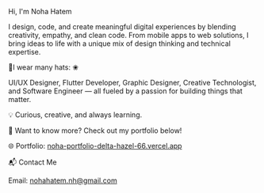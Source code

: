 Hi, I'm Noha Hatem

I design, code, and create meaningful digital experiences by blending creativity, empathy, and clean code. From mobile apps to web solutions, I bring ideas to life with a unique mix of design thinking and technical expertise.

👒I wear many hats: ❀

UI/UX Designer, Flutter Developer, Graphic Designer, Creative Technologist, and Software Engineer — all fueled by a passion for building things that matter.

💡 Curious, creative, and always learning.

📌 Want to know more? Check out my portfolio below!

🌐 Portfolio: [noha-portfolio-delta-hazel-66.vercel.app](https://noha-portfolio-delta-hazel-66.vercel.app/)

📬 Contact Me

Email: nohahatem.nh@gmail.com

